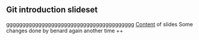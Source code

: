 ## Git introduction slideset
gggggggggggggggggggggggggggggggggggggggg
[Content](git-basics.md) of slides
Some changes done by benard again
another time ++

